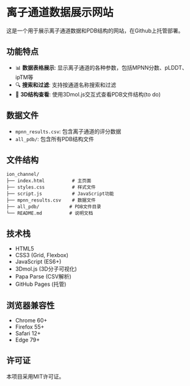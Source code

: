 # 离子通道数据展示网站

这是一个用于展示离子通道数据和PDB结构的网站，在Github上托管部署。

## 功能特点

- 📊 **数据表格展示**: 显示离子通道的各种参数，包括MPNN分数、pLDDT、ipTM等
- 🔍 **搜索和过滤**: 支持按通道名称搜索和过滤
- 🧬 **3D结构查看**: 使用3Dmol.js交互式查看PDB文件结构(to do)

## 数据文件

- `mpnn_results.csv`: 包含离子通道的评分数据
- `all_pdb/`: 包含所有PDB结构文件


## 文件结构

```
ion_channel/
├── index.html          # 主页面
├── styles.css          # 样式文件
├── script.js           # JavaScript功能
├── mpnn_results.csv    # 数据文件
├── all_pdb/           # PDB文件目录
└── README.md          # 说明文档
```

## 技术栈

- HTML5
- CSS3 (Grid, Flexbox)
- JavaScript (ES6+)
- 3Dmol.js (3D分子可视化)
- Papa Parse (CSV解析)
- GitHub Pages (托管)

## 浏览器兼容性

- Chrome 60+
- Firefox 55+
- Safari 12+
- Edge 79+

## 许可证

本项目采用MIT许可证。
